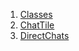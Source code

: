 

1. [Classes](views_after_auth_screens_chat_direct_chats/views_after_auth_screens_chat_direct_chats-library.html#classes)
2. [ChatTile](views_after_auth_screens_chat_direct_chats/ChatTile-class.html)
3. [DirectChats](views_after_auth_screens_chat_direct_chats/DirectChats-class.html)
